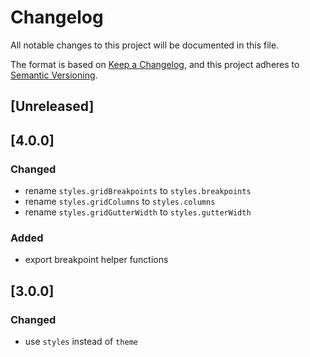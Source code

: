 # Changelog

All notable changes to this project will be documented in this file.

The format is based on [Keep a Changelog](https://keepachangelog.com/en/1.0.0/),
and this project adheres to [Semantic Versioning](https://semver.org/spec/v2.0.0.html).

## [Unreleased]

## [4.0.0]

### Changed

- rename `styles.gridBreakpoints` to `styles.breakpoints`
- rename `styles.gridColumns` to `styles.columns`
- rename `styles.gridGutterWidth` to `styles.gutterWidth`

### Added

- export breakpoint helper functions

## [3.0.0]

### Changed

- use `styles` instead of `theme`
